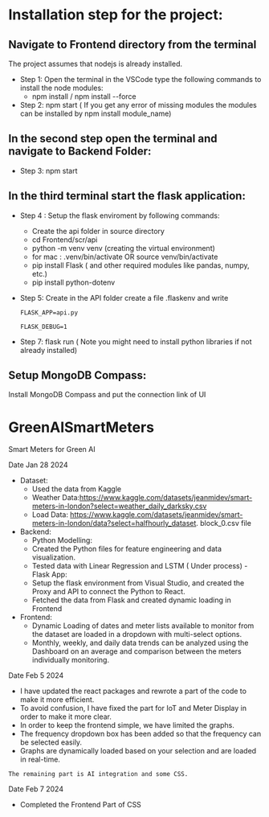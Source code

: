 # Installation step for the project:

## Navigate to Frontend directory from the terminal
The project assumes that nodejs is already installed.
- Step 1: Open the terminal in the VSCode type the following commands to install the node modules:
   - npm install / npm install --force
- Step 2: npm start ( If you get any error of missing modules the modules can be installed by npm install module_name)
  


## In the second step open the terminal and navigate to Backend Folder:
- Step 3: npm start

## In the third terminal start the flask application:
- Step 4 : Setup the flask enviroment by following commands:
   - Create the api folder in source directory
   - cd Frontend/scr/api
   - python -m venv venv (creating the virtual environment)
   - for mac : .venv/bin/activate OR source venv/bin/activate
   - pip install Flask ( and other required modules like pandas, numpy, etc.)
   - pip install python-dotenv

- Step 5: Create in the API folder create a file .flaskenv and write
  
      FLASK_APP=api.py
  
      FLASK_DEBUG=1

- Step 7: flask run ( Note you might need to install python libraries if not already installed)


## Setup MongoDB Compass:
 Install MongoDB Compass and put the connection link of UI

# GreenAISmartMeters
Smart Meters for Green AI

Date Jan 28 2024
   - Dataset:
        - Used the data from Kaggle 
        - Weather Data:https://www.kaggle.com/datasets/jeanmidev/smart-meters-in-london?select=weather_daily_darksky.csv
        - Load Data: https://www.kaggle.com/datasets/jeanmidev/smart-meters-in-london/data?select=halfhourly_dataset. block_0.csv file
   - Backend:
        - Python Modelling: 
        - Created the Python files for feature engineering and data visualization.
        - Tested data with Linear Regression and LSTM ( Under process)
    - Flask App:
        - Setup the flask environment from Visual Studio, and created the Proxy and API to connect the Python to React.
        - Fetched the data from Flask and created dynamic loading in Frontend
   - Frontend:
        - Dynamic Loading of dates and meter lists available to monitor from the dataset are loaded in a dropdown with multi-select options.
        - Monthly, weekly, and daily data trends can be analyzed using the Dashboard on an average and comparison between the meters individually monitoring.

Date Feb 5 2024
   -  I have updated the react packages and rewrote a part of the code to make it more efficient.
   -  To avoid confusion, I have fixed the part for IoT and Meter Display in order to make it more clear.
   -  In order to keep the frontend simple, we have limited the graphs. 
   -  The frequency dropdown box has been added so that the frequency can be selected easily.
   - Graphs are dynamically loaded based on your selection and are loaded in real-time.

    The remaining part is AI integration and some CSS.

Date Feb 7 2024 
   - Completed the Frontend Part of CSS


